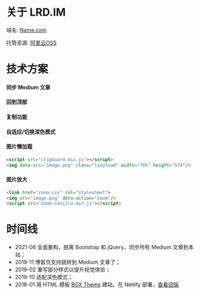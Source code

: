 # 关于 LRD.IM

域名: [Name.com](https://www.name.com/)

托管资源: [阿里云OSS](https://www.aliyun.com/product/oss)


# 技术方案
#### 同步 Medium 文章

#### 回到顶部

#### 复制功能

#### 自适应/切换深色模式

#### 图片懒加载
```html
<script src="clipboard.min.js"></script>
<img data-src="image.png" class="lazyload" width="765" height="574"/>
```

#### 图片放大
```html
<link href="zoom.css" rel="stylesheet">
<img src="image.png" data-action="zoom"/>
<script src="zoom-vanilla.min.js"></script>
```

# 时间线
- 2021-06 全面重构，脱离 Bootstrap 和 jQuery，同步所有 Medium 文章到本站；
- 2019-11 博客页支持跳转到 Medium 文章了；
- 2019-02 重写部分样式以提升视觉体验；
- 2019-10 适配深色模式；
- 2018-01 用 HTML 模板 [BOX Theme](https://www.behance.net/gallery/36389511/Box-portfolio-Free-html-template) 建站。在 Netlify 部署，[查看旧版](https://elastic-bassi-02c067.netlify.com/)




